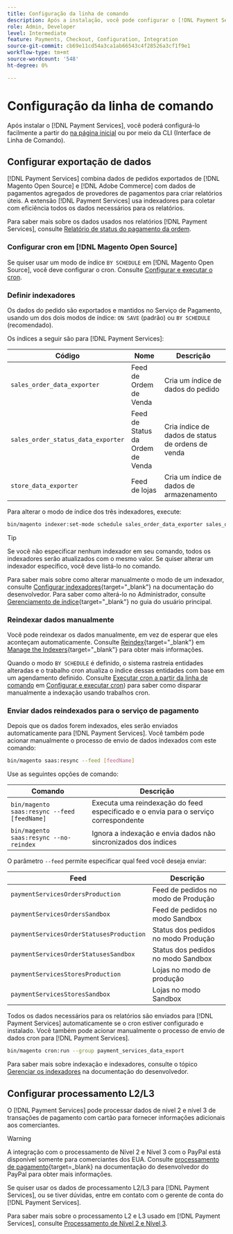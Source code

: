 ```yaml
---
title: Configuração da linha de comando
description: Após a instalação, você pode configurar o [!DNL Payment Services] usando a Interface de Linha de Comando (CLI).
role: Admin, Developer
level: Intermediate
feature: Payments, Checkout, Configuration, Integration
source-git-commit: cb69e11cd54a3ca1ab66543c4f28526a3cf1f9e1
workflow-type: tm+mt
source-wordcount: '548'
ht-degree: 0%

---
```


# Configuração da linha de comando

Após instalar o [!DNL Payment Services], você poderá configurá-lo facilmente a partir do [na página inicial](payments-home.md) ou por meio da CLI (Interface de Linha de Comando).

## Configurar exportação de dados

[!DNL Payment Services] combina dados de pedidos exportados de [!DNL Magento Open Source] e [!DNL Adobe Commerce] com dados de pagamentos agregados de provedores de pagamentos para criar relatórios úteis. A extensão [!DNL Payment Services] usa indexadores para coletar com eficiência todos os dados necessários para os relatórios.

Para saber mais sobre os dados usados nos relatórios [!DNL Payment Services], consulte [Relatório de status do pagamento da ordem](order-payment-status.md#data-used-in-the-report).

### Configurar cron em [!DNL Magento Open Source]

Se quiser usar um modo de índice `BY SCHEDULE` em [!DNL Magento Open Source], você deve configurar o cron. Consulte [Configurar e executar o cron](https://experienceleague.adobe.com/en/docs/commerce-operations/configuration-guide/cli/configure-cron-jobs).

### Definir indexadores

Os dados do pedido são exportados e mantidos no Serviço de Pagamento, usando um dos dois modos de índice: `ON SAVE` (padrão) ou `BY SCHEDULE` (recomendado).

Os índices a seguir são para [!DNL Payment Services]:

| Código | Nome | Descrição |
|    ---    |  ---  |  ---  |
| `sales_order_data_exporter` | Feed de Ordem de Venda | Cria um índice de dados do pedido |
| `sales_order_status_data_exporter` | Feed de Status da Ordem de Venda | Cria índice de dados de status de ordens de venda |
| `store_data_exporter` | Feed de lojas | Cria um índice de dados de armazenamento |

Para alterar o modo de índice dos três indexadores, execute:

```bash
bin/magento indexer:set-mode schedule sales_order_data_exporter sales_order_status_data_exporter store_data_exporter
```

>[!TIP]
>
>Se você não especificar nenhum indexador em seu comando, todos os indexadores serão atualizados com o mesmo valor. Se quiser alterar um indexador específico, você deve listá-lo no comando.

Para saber mais sobre como alterar manualmente o modo de um indexador, consulte [Configurar indexadores](https://experienceleague.adobe.com/en/docs/commerce-operations/configuration-guide/cli/manage-indexers#configure-indexers){target="_blank"} na documentação do desenvolvedor. Para saber como alterá-lo no Administrador, consulte [Gerenciamento de índice](https://experienceleague.adobe.com/en/docs/commerce-admin/systems/tools/index-management#change-the-index-mode){target="_blank"} no guia do usuário principal.

### Reindexar dados manualmente

Você pode reindexar os dados manualmente, em vez de esperar que eles aconteçam automaticamente. Consulte [Reindex](https://experienceleague.adobe.com/en/docs/commerce-operations/configuration-guide/cli/manage-indexers#reindex){target="_blank"} em [Manage the Indexers](https://experienceleague.adobe.com/en/docs/commerce-operations/configuration-guide/cli/manage-indexers){target="_blank"} para obter mais informações.

Quando o modo `BY SCHEDULE` é definido, o sistema rastreia entidades alteradas e o trabalho cron atualiza o índice dessas entidades com base em um agendamento definido. Consulte [Executar cron a partir da linha de comando](https://experienceleague.adobe.com/en/docs/commerce-operations/configuration-guide/cli/configure-cron-jobs#config-cli-cron-group-run) em [Configurar e executar cron](https://experienceleague.adobe.com/en/docs/commerce-operations/configuration-guide/cli/configure-cron-jobs)) para saber como disparar manualmente a indexação usando trabalhos cron.

### Enviar dados reindexados para o serviço de pagamento

Depois que os dados forem indexados, eles serão enviados automaticamente para [!DNL Payment Services]. Você também pode acionar manualmente o processo de envio de dados indexados com este comando:

```bash
bin/magento saas:resync --feed [feedName]
```

Use as seguintes opções de comando:

| Comando | Descrição |
|  ---  |  ---  |
| `bin/magento saas:resync --feed [feedName]` | Executa uma reindexação do feed especificado e o envia para o serviço correspondente |
| `bin/magento saas:resync --no-reindex` | Ignora a indexação e envia dados não sincronizados dos índices |

O parâmetro `--feed` permite especificar qual feed você deseja enviar:

| Feed | Descrição |
|  ---  |  ---  |
| `paymentServicesOrdersProduction` | Feed de pedidos no modo de Produção |
| `paymentServicesOrdersSandbox` | Feed de pedidos no modo Sandbox |
| `paymentServicesOrderStatusesProduction` | Status dos pedidos no modo Produção |
| `paymentServicesOrderStatusesSandbox` | Status dos pedidos no modo Sandbox |
| `paymentServicesStoresProduction` | Lojas no modo de produção |
| `paymentServicesStoresSandbox` | Lojas no modo Sandbox |

Todos os dados necessários para os relatórios são enviados para [!DNL Payment Services] automaticamente se o cron estiver configurado e instalado. Você também pode acionar manualmente o processo de envio de dados cron para [!DNL Payment Services].

```bash
bin/magento cron:run --group payment_services_data_export
```

Para saber mais sobre indexação e indexadores, consulte o tópico [Gerenciar os indexadores](https://experienceleague.adobe.com/en/docs/commerce-operations/configuration-guide/cli/manage-indexers) na documentação do desenvolvedor.

## Configurar processamento L2/L3

O [!DNL Payment Services] pode processar dados de nível 2 e nível 3 de transações de pagamento com cartão para fornecer informações adicionais aos comerciantes.

>[!WARNING]
>
> A integração com o processamento de Nível 2 e Nível 3 com o PayPal está disponível somente para comerciantes dos EUA. Consulte [processamento de pagamento](https://developer.paypal.com/docs/checkout/advanced/processing/){target=_blank} na documentação do desenvolvedor do PayPal para obter mais informações.

Se quiser usar os dados de processamento L2/L3 para [!DNL Payment Services], ou se tiver dúvidas, entre em contato com o gerente de conta do [!DNL Payment Services].

Para saber mais sobre o processamento L2 e L3 usado em [!DNL Payment Services], consulte [Processamento de Nível 2 e Nível 3](levels-card-payment-transactions.md).

